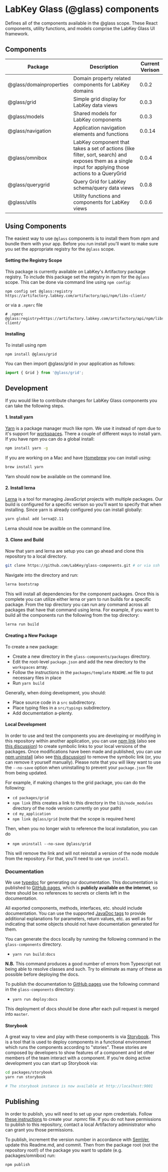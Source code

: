 # LabKey Glass (@glass) components

Defines all of the components available in the @glass scope. These React components, utility functions, and models comprise the LabKey Glass UI framework.

## Components

<!--- keep these alphabetical --->
| Package | Description | Current Verison |
| --- | --- | --- |
| @glass/domainproperties | Domain property related components for LabKey domains | 0.0.2 |
| @glass/grid | Simple grid display for LabKey data views | 0.0.3 |
| @glass/models | Shared models for LabKey components | 0.0.3 |
| @glass/navigation | Application navigation elements and functions | 0.0.14 |
| @glass/omnibox | LabKey component that takes a set of actions (like filter, sort, search) and exposes them as a single input for applying those actions to a QueryGrid | 0.0.4 |
| @glass/querygrid | Query Grid for LabKey schema/query data views | 0.0.8 |
| @glass/utils | Utility functions and components for LabKey views | 0.0.6 |

## Using Components

The easiest way to use `@glass` components is to install them from npm and bundle them with your app. Before you run install you'll want to make sure you set the appropriate registry for the `@glass` scope.

#### Setting the Registry Scope

This package is currently available on LabKey's Artifactory package registry. To include this package set the registry in npm for the `@glass` scope. This can be done via command line using `npm config`:
```
npm config set @glass:registry https://artifactory.labkey.com/artifactory/api/npm/libs-client/
```
or via a `.npmrc` file
```
# .npmrc
@glass:registry=https://artifactory.labkey.com/artifactory/api/npm/libs-client/
```

#### Installing

To install using npm
```
npm install @glass/grid
```
You can then import @glass/grid in your application as follows:
```js
import { Grid } from '@glass/grid';
```

## Development

If you would like to contribute changes for LabKey Glass components you can take the following steps.

#### 1. Install yarn

[Yarn](https://yarnpkg.com) is a package manager much like npm. We use it instead of npm due to it's support for [workspaces](https://yarnpkg.com/lang/en/docs/workspaces/). There a couple of different ways to install yarn. If you have npm you can do a global install:

```sh
npm install yarn -g
```

If you are working on a Mac and have [Homebrew](https://brew.sh/) you can install using:

```sh
brew install yarn
```

Yarn should now be available on the command line.

#### 2. Install lerna

[Lerna](https://lernajs.io/) is a tool for managing JavaScript projects with multiple packages. Our build is configured for a specific verison so you'll want to specify that when installing. Since yarn is already configured you can install globally:

```sh
yarn global add lerna@2.11
```

Lerna should now be availble on the command line.

#### 3. Clone and Build

Now that yarn and lerna are setup you can go ahead and clone this repository to a local directory.

```sh
git clone https://github.com/LabKey/glass-components.git # or via ssh
```

Navigate into the directory and run:

```sh
lerna bootstrap
```

This will install all dependencies for the component packages. Once this is complete you can utilize either lerna or yarn to run builds for a specific package. From the top directory you can run any command across all packages that have that command using lerna. For example, if you want to build all the components run the following from the top directory:

```sh
lerna run build
```

#### Creating a New Package
To create a new package:

* Create a new directory in the `glass-components/packages` directory.
* Edit the root-level `package.json` and add the new directory to the `workspaces` array.
* Follow the instructions in the `packages/template` `README.md` file to put necessary files in place
* Run `yarn build`

Generally, when doing development, you should:

* Place source code in a `src` subdirectory.
* Place typing files in a `src/typings` subdirectory.
* Add documentation a-plenty.

#### Local Development

In order to use and test the components you are developing or modifying in this repository within another application, 
you can use [npm link](https://docs.npmjs.com/cli/link.html) 
(also see [this discussion](https://medium.com/@the1mills/how-to-test-your-npm-module-without-publishing-it-every-5-minutes-1c4cb4b369be))
to create symbolic links to your local versions of the packages.  Once modifications have been made and published, you can use [npm uninstall](https://docs.npmjs.com/cli/uninstall.html)
(also see [this discussion](https://medium.com/@alexishevia/the-magic-behind-npm-link-d94dcb3a81af)) to remove the symbolic
link (or, you can remove it yourself manually).  Please note that you will likey want to use the ``--no-save`` option 
when uninstalling to prevent your ``package.json`` file from being updated.

For example, if making changes to the grid package, you can do the following:
* ``cd packages/grid``
* ``npm link``  (this creates a link to this directory in the ``lib/node_modules`` directory of the node version currently on your path)
* ``cd my_application``
* ``npm link @glass/grid`` (note that the scope is required here)

Then, when you no longer wish to reference the local installation, you can do
* ``npm uninstall --no-save @glass/grid``

This will remove the link and will not reinstall a version of the node module from the repository.  For that, you'll
need to use ``npm install``.
 
### Documentation
We use [typedoc](https://www.npmjs.com/package/typedoc) for generating our documentation.  This documentation is published to [GitHub pages](https://labkey.github.io/glass-components/), which is **publicly available on the internet**, 
so there should be no references to secrets or clients left in the documentation.  

All exported components, methods, interfaces, etc. should include 
documentation.  You can use the supported [JavaDoc tags](https://typedoc.org/guides/doccomments/) to provide additional explanations for parameters, return values, etc. as well as for indicating that some objects should not have documentation generated for them.

You can generate the docs locally by running the following command in the ```glass-components``` directory.
* ``yarn run build:docs``
 
**N.B.** This command produces a good number of errors from Typescript not being able to resolve classes and such. 
Try to eliminate as many of these as possible before deploying the docs.

To publish the documentation to [GitHub pages](https://labkey.github.io/glass-components/) use the following command in the ```glass-components``` directory:
* ``yarn run deploy:docs``

This deployment of docs should be done after each pull request is merged into ```master```. 

#### Storybook

A great way to view and play with these components is via [Storybook](https://storybook.js.org/). This is a tool that is used to deploy components in a functional environment which runs the components according to "stories". These stories are composed by developers to show features of a component and let other members of the team interact with a component. If you're doing active development you can start up Storybook via:

```sh
cd packages/storybook
yarn run storybook

# The storybook instance is now available at http://localhost:9001
```

## Publishing

In order to publish, you will need to set up your npm credentials.  Follow [these instructions](https://internal.labkey.com/wiki/Handbook/Dev/page.view?name=npmrc) to create your .npmrc file.
If you do not have permissions to publish to this repository, contact a local Artifactory administrator who can grant you those permissions.

To publish, increment the version number in accordance with [SemVer](https://semver.org/), update this Readme.md, and commit. Then from the package root (not the repository root!) of the package you want to update (e.g. packages/omnibox) run:

```sh
npm publish
```
